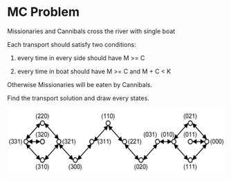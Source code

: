 # MC Problem

Missionaries and Cannibals cross the river with single boat

Each transport should satisfy two conditions: 

1. every time in every side should have M >= C

2. every time in boat should have M >= C and M + C < K

Otherwise Missionaries will be eaten by Cannibals.

Find the transport solution and draw every states.

![](./solution.png)